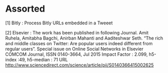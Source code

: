 # Assorted

[1] Bitly : Process Bitly URLs embedded in a Tweeet

[2] Elsevier : The work has been published in following Journal.
Amit Ruhela, Amitabha Bagchi, Anirban Mahanti and Aaditeshwar Seth. “The rich and middle classes on Twitter: Are popular users indeed different from regular users”. Special issue on Online Social Networks in Elsevier COMCOM Journal, ISSN 0140-3664, Jul 2015 Impact Factor : 2.099, h5-index :49, h5-median : 71
URL http://www.sciencedirect.com/science/article/pii/S0140366415002625



